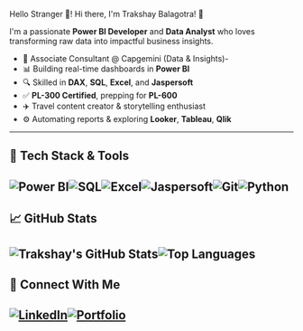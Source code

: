 Hello Stranger 👋!
Hi there, I'm Trakshay Balagotra! 👋

I'm a passionate **Power BI Developer** and **Data Analyst** who loves transforming raw data into impactful business insights.

- 💼 Associate Consultant @ Capgemini (Data & Insights)-
- 📊 Building real-time dashboards in **Power BI**
- 🔍 Skilled in **DAX**, **SQL**, **Excel**, and **Jaspersoft**
- ✅ **PL-300 Certified**, prepping for **PL-600**
- ✈️ Travel content creator & storytelling enthusiast
- ⚙️ Automating reports & exploring **Looker**, **Tableau**, **Qlik**
---
## 🧰 Tech Stack & Tools
![Power BI](https://img.shields.io/badge/Power%20BI-F2C811?style=for-the-badge&logo=powerbi&logoColor=000)![SQL](https://img.shields.io/badge/SQL-4479A1?style=for-the-badge&logo=postgresql&logoColor=white)![Excel](https://img.shields.io/badge/Excel-217346?style=for-the-badge&logo=microsoft-excel&logoColor=white)![Jaspersoft](https://img.shields.io/badge/Jaspersoft-FF7300?style=for-the-badge)![Git](https://img.shields.io/badge/Git-F05032?style=for-the-badge&logo=git&logoColor=white)![Python](https://img.shields.io/badge/Python-3776AB?style=for-the-badge&logo=python&logoColor=white)
---
## 📈 GitHub Stats
![Trakshay's GitHub Stats](https://github-readme-stats.vercel.app/api?username=trakshay-tech&show_icons=true&theme=radical)![Top Languages](https://github-readme-stats.vercel.app/api/top-langs/?username=trakshay-tech&layout=compact&theme=radical)
---
## 🔗 Connect With Me
[![LinkedIn](https://img.shields.io/badge/LinkedIn-blue?style=for-the-badge&logo=linkedin&logoColor=white)](https://www.linkedin.com/in/trakshay-balagotra-ab9431187/)[![Portfolio](https://img.shields.io/badge/Portfolio-black?style=for-the-badge&logo=github&logoColor=white)](https://trakshay-tech.github.io/trakshay.github.io/)
---
